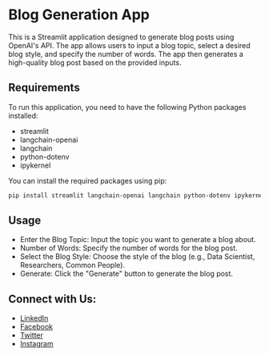 # Blog Generation App

This is a Streamlit application designed to generate blog posts using OpenAI's API. The app allows users to input a blog topic, select a desired blog style, and specify the number of words. The app then generates a high-quality blog post based on the provided inputs.

## Requirements

To run this application, you need to have the following Python packages installed:

- streamlit
- langchain-openai
- langchain
- python-dotenv
- ipykernel

You can install the required packages using pip:

```bash
pip install streamlit langchain-openai langchain python-dotenv ipykernel
```

## Usage
  -  Enter the Blog Topic: Input the topic you want to generate a blog about.
  -  Number of Words: Specify the number of words for the blog post.
  -  Select the Blog Style: Choose the style of the blog (e.g., Data Scientist, Researchers, Common People).
  -  Generate: Click the "Generate" button to generate the blog post.


## Connect with Us:
-   [LinkedIn](https://www.linkedin.com/in/fmehmood1122/)
-   [Facebook](https://www.facebook.com/FMGillani01)
-   [Twitter](https://twitter.com/FMGillani)
-   [Instagram](https://www.instagram.com/fmgillani/)